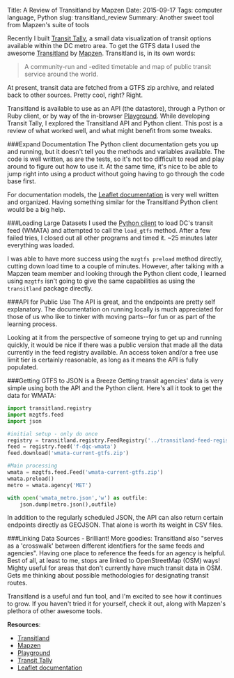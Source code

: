 Title: A Review of Transitland by Mapzen
Date: 2015-09-17
Tags: computer language, Python
slug: transitland_review
Summary: Another sweet tool from Mapzen's suite of tools

Recently I built [Transit Tally](https://github.com/srthurman/TransitTally), a small data visualization of transit options available within the DC metro area. To get the GTFS data I used the awesome [Transitland](https://transit.land/) by [Mapzen](https://mapzen.com/). Transitland is, in its own words:

> A community-run and -edited timetable and map of public transit service around the world.

At present, transit data are fetched from a GTFS zip archive, and related back to other sources. Pretty cool, right? Right.

Transitland is available to use as an API (the datastore), through a Python or Ruby client, or by way of the in-browser [Playground](https://transit.land/playground/). While developing Transit Tally, I explored the Transitland API and Python client. This post is a review of what worked well, and what might benefit from some tweaks.

###Expand Documentation
The Python client documentation gets you up and running, but it doesn't tell you the methods and variables available. The code is well written, as are the tests, so it's not too difficult to read and play around to figure out how to use it. At the same time, it's nice to be able to jump right into using a product without going having to go through the code base first.

For documentation models, the [Leaflet documentation](http://leafletjs.com/reference.html) is very well written and organized. Having something similar for the Transitland Python client would be a big help.

###Loading Large Datasets
I used the [Python client](https://github.com/transitland/transitland-python-client#working-with-a-feed) to load DC's transit feed (WMATA) and attempted to call the `load_gtfs` method. After a few failed tries, I closed out all other programs and timed it. ~25 minutes later everything was loaded.

I was able to have more success using the `mzgtfs preload` method directly, cutting down load time to a couple of minutes. However, after talking with a Mapzen team member and looking through the Python client code, I learned using `mzgtfs` isn't going to give the same capabilities as using the `transitland` package directly.

###API for Public Use
The API is great, and the endpoints are pretty self explanatory. The documentation on running locally is much appreciated for those of us who like to tinker with moving parts--for fun or as part of the learning process.

Looking at it from the perspective of someone trying to get up and running quickly, it would be nice if there was a public version that made all the data currently in the feed registry available. An access token and/or a free use limit tier is certainly reasonable, as long as it means the API is fully populated.

###Getting GTFS to JSON is a Breeze
Getting transit agencies' data is very simple using both the API and the Python client. Here's all it took to get the data for WMATA:

```python
import transitland.registry
import mzgtfs.feed
import json

#initial setup - only do once
registry = transitland.registry.FeedRegistry('../transitland-feed-registry')
feed = registry.feed('f-dqc-wmata')
feed.download('wmata-current-gtfs.zip')

#Main processing
wmata = mzgtfs.feed.Feed('wmata-current-gtfs.zip')
wmata.preload()
metro = wmata.agency('MET')

with open('wmata_metro.json','w') as outfile:
	json.dump(metro.json(),outfile)
```

In addition to the regularly scheduled JSON, the API can also return certain endpoints directly as GEOJSON. That alone is worth its weight in CSV files.

###Linking Data Sources - Brilliant!
More goodies: Transitland also "serves as a 'crosswalk' between different identifiers for the same feeds and agencies". Having one place to reference the feeds for an agency is helpful. Best of all, at least to me, stops are linked to OpenStreetMap (OSM) ways! Mighty useful for areas that don't currently have much transit data in OSM. Gets me thinking about possible methodologies for designating transit routes.

Transitland is a useful and fun tool, and I'm excited to see how it continues to grow. If you haven't tried it for yourself, check it out, along with Mapzen's plethora of other awesome tools.

**Resources**:

- [Transitland](https://transit.land/)
- [Mapzen](https://mapzen.com/)
- [Playground](https://transit.land/playground/)
- [Transit Tally](https://github.com/srthurman/TransitTally)
- [Leaflet documentation](http://leafletjs.com/reference.html)